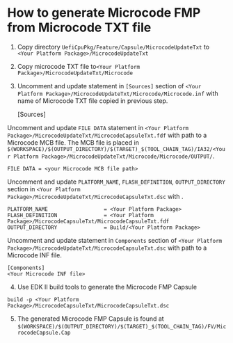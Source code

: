 # How to generate Microcode FMP from Microcode TXT file

1) Copy directory `UefiCpuPkg/Feature/Capsule/MicrocodeUpdateTxt` to `<Your Platform Package>/MicrocodeUpdateTxt`

2) Copy microcode TXT file to`<Your Platform Package>/MicrocodeUpdateTxt/Microcode`

3) Uncomment and update statement in `[Sources]` section of `<Your Platform Package>/MicrocodeUpdateTxt/Microcode/Microcode.inf` with name of Microcode TXT file copied in previous step.

    [Sources]
    <Your Microcode TXT file>

Uncomment and update `FILE DATA` statement in `<Your Platform Package>/MicrocodeUpdateTxt/MicrocodeCapsuleTxt.fdf` with path to a Microcode MCB file.  The MCB file is placed in `$(WORKSPACE)/$(OUTPUT_DIRECTORY)/$(TARGET)_$(TOOL_CHAIN_TAG)/IA32/<Your Platform Package>/MicrocodeUpdateTxt/Microcode/Microcode/OUTPUT/`.

`FILE DATA = <your Microcode MCB file path>`

Uncomment and update `PLATFORM_NAME`, `FLASH_DEFINITION`, `OUTPUT_DIRECTORY` section in `<Your Platform Package>/MicrocodeUpdateTxt/MicrocodeCapsuleTxt.dsc` with <Your Platform Package>.

    PLATFORM_NAME                  = <Your Platform Package>
    FLASH_DEFINITION               = <Your Platform Package>/MicrocodeCapsuleTxt/MicrocodeCapsuleTxt.fdf
    OUTPUT_DIRECTORY               = Build/<Your Platform Package>

Uncomment and update statement in `Components` section of `<Your Platform Package>/MicrocodeUpdateTxt/MicrocodeCapsuleTxt.dsc` with path to a Microcode INF file.

    [Components]
    <Your Microcode INF file>

4) Use EDK II build tools to generate the Microcode FMP Capsule

`build -p <Your Platform Package>/MicrocodeCapsuleTxt/MicrocodeCapsuleTxt.dsc`

5) The generated Microcode FMP Capsule is found at `$(WORKSPACE)/$(OUTPUT_DIRECTORY)/$(TARGET)_$(TOOL_CHAIN_TAG)/FV/MicrocodeCapsule.Cap`
